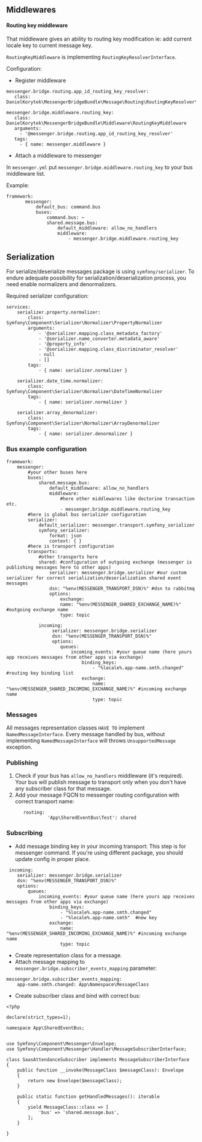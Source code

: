 ## Middlewares

#### Routing key middleware
That middleware gives an ability to routing key modification ie: add current locale key to current message key.

`RoutingKeyMiddleware` is implementing `RoutingKeyResolverInterface`.

Configuration:

- Register middleware

 ```
messenger.bridge.routing.app_id_routing_key_resolver:
    class: DanielKorytek\MessengerBridgeBundle\Message\Routing\RoutingKeyResolver\AppIdRoutingKeyResolver

messenger.bridge.middleware.routing_key:
    class: DanielKorytek\MessengerBridgeBundle\Middleware\RoutingKeyMiddleware
    arguments:
      - '@messenger.bridge.routing.app_id_routing_key_resolver'
    tags:
      - { name: messenger.middleware }

```

- Attach a middleware to messenger

In `messenger.yml` put `messenger.bridge.middleware.routing_key` to your bus middleware list.

Example:

```
framework:
       messenger:
           default_bus: command.bus
           buses:
               command.bus: ~
               shared.message.bus:
                   default_middleware: allow_no_handlers
                   middleware:
                       - messenger.bridge.middleware.routing_key
```


## Serialization
For serialize/deserialize messages package is using `symfony/serializer`. 
To endure adequate possibility for serialization/deserialization process, you need enable normalizers and denormalizers.

Required serializer configuration:

```
services:
    serializer.property.normalizer:
        class: Symfony\Component\Serializer\Normalizer\PropertyNormalizer
        arguments:
            - '@serializer.mapping.class_metadata_factory'
            - '@serializer.name_converter.metadata_aware'
            - '@property_info'
            - '@serializer.mapping.class_discriminator_resolver'
            - null
            - []
        tags:
            - { name: serializer.normalizer }

    serializer.date_time.normalizer:
        class: Symfony\Component\Serializer\Normalizer\DateTimeNormalizer
        tags:
            - { name: serializer.normalizer }

    serializer.array_denormalizer:
        class: Symfony\Component\Serializer\Normalizer\ArrayDenormalizer
        tags:
            - { name: serializer.denormalizer }
```


### Bus example configuration

```
framework:
    messenger:
        #your other buses here
        buses:
            shared.message.bus:
                default_middleware: allow_no_handlers
                middleware:
                    #here other middlewares like doctorine transaction etc.
                    - messenger.bridge.middleware.routing_key
        #here is global bus serializer configuration
        serializer:
            default_serializer: messenger.transport.symfony_serializer
            symfony_serializer:
                format: json
                context: { }
        #here is transport configuration
        transports:
            #other transports here
            shared: #configuration of outgoing exchange (messenger is publishing messages here to other apps)
                serializer: messenger.bridge.serializer #our custom serializer for correct serialization/deserialization shared event messages 
                dsn: "%env(MESSENGER_TRANSPORT_DSN)%" #dsn to rabbitmq
                options:
                    exchange:
                    name: "%env(MESSENGER_SHARED_EXCHANGE_NAME)%" #outgoing exchange name 
                    type: topic
            
            incoming:
                 serializer: messenger.bridge.serializer
                 dsn: "%env(MESSENGER_TRANSPORT_DSN)%"
                 options:
                    queues:
                        incoming_events: #your queue name (here yours app receives messages from other apps via exchange)
                            binding_keys:
                                - "%locale%.app-name.smth.changed" #routing key binding list
                            exchange:
                                name: "%env(MESSENGER_SHARED_INCOMING_EXCHANGE_NAME)%" #incoming exchange name
                                type: topic
```

### Messages

All messages representation classes `HAVE TO` implement `NamedMessageInterface`. Every message handled by bus, without implementing `NamedMessageInterface` will throws `UnsupportedMessage` exception.
 
### Publishing

1. Check if your bus has `allow_no_handlers` middleware (it's required). Your bus will publish message to transport only when you don't have any subscriber class for that message.
2. Add your message FQCN to messenger routing configuration with correct transport name:
   ```
      routing:
               'App\SharedEventBus\Test': shared
   ```

### Subscribing 

- Add message binding key in your incoming transport:
This step is for messenger command. If you're using different package, you should update config in proper place.
```
 incoming:
    serializer: messenger.bridge.serializer
    dsn: "%env(MESSENGER_TRANSPORT_DSN)%"
    options:
        queues:
            incoming_events: #your queue name (here yours app receives messages from other apps via exchange)
                binding_keys:
                    - "%locale%.app-name.smth.changed"
                    - "%locale%.app-name.smth"  #new key
                exchange:
                    name: "%env(MESSENGER_SHARED_INCOMING_EXCHANGE_NAME)%" #incoming exchange name
                    type: topic
```
- Create representation class for a message.
- Attach message mapping to `messenger.bridge.subscriber_events_mapping` parameter:

```
messenger.bridge.subscriber_events_mapping:
    app-name.smth.changed: App\Namespace\MessageClass
```
- Create subscriber class and bind with correct bus: 

```
<?php

declare(strict_types=1);

namespace App\SharedEventBus;


use Symfony\Component\Messenger\Envelope;
use Symfony\Component\Messenger\Handler\MessageSubscriberInterface;

class SaasAttendanceSubscriber implements MessageSubscriberInterface
{
    public function __invoke(MessageClass $messageClass): Envelope
    {
        return new Envelope($messageClass);
    }

    public static function getHandledMessages(): iterable
    {
        yield MessageClass::class => [
            'bus' => 'shared.message.bus',
        ];
    }

}

```
